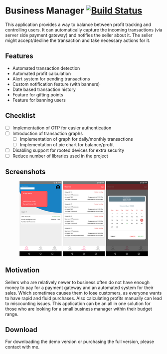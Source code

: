 # Business Manager [![Build Status](https://travis-ci.org/uber/android-template.svg?branch=master)](https://travis-ci.org/uber/android-template)

This application provides a way to balance between profit tracking and controlling users. It can automatically capture the incoming transactions (via server side payment gateway) and notifies the seller about it. The seller might accept/decline the transaction and take necessary actions for it. 

## Features

* Automated transaction detection
* Automated profit calculation
* Alert system for pending transactions
* Custom notification feature (with banners)
* Date based transaction history
* Feature for gifting points
* Feature for banning users

## Checklist

- [ ] Implementation of OTP for easier authentication
- [ ] Introduction of transaction graphs
    - [ ] Implementation of graph for daily/monthly transactions
    - [ ] Implementation of pie chart for balance/profit
- [ ] Disabling support for rooted devices for extra security
- [ ] Reduce number of libraries used in the project

## Screenshots

<p align="center">
  <img src="/home.png" height="240" width="135" />
  <img src="/history.png" height="240" width="135" /> 
  <img src="/calendar.png" height="240" width="135" /> 
</p>

## Motivation

Sellers who are relatively newer to business often do not have enough money to pay for a payment gateway and an automated system for their sales. Which sometimes causes them to lose customers, as everyone wants to have rapid and fluid purchases. Also calculating profits manually can lead to miscounting issues. This application can be an all in one solution for those who are looking for a small business manager within their budget range.

## Download

For downloading the demo version or purchasing the full version, please contact with me.